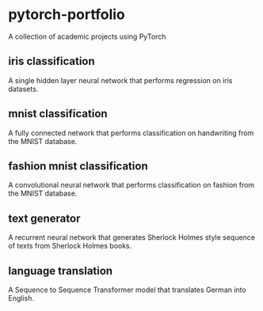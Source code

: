 # pytorch-portfolio
A collection of academic projects using PyTorch

## iris classification
A single hidden layer neural network that performs regression on iris datasets.

## mnist classification
A fully connected network that performs classification on handwriting from the MNIST database.

## fashion mnist classification
A convolutional neural network that performs classification on fashion from the MNIST database.

## text generator
A recurrent neural network that generates Sherlock Holmes style sequence of texts from Sherlock Holmes books.

## language translation
A Sequence to Sequence Transformer model that translates German into English.
